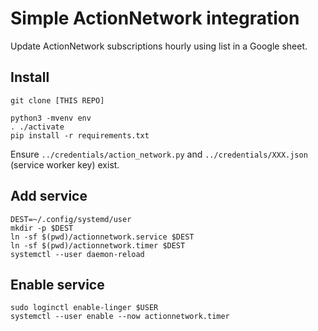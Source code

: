# Simple ActionNetwork integration

Update ActionNetwork subscriptions hourly using list in a Google sheet.

## Install

    git clone [THIS REPO]

    python3 -mvenv env
    . ./activate
    pip install -r requirements.txt

Ensure `../credentials/action_network.py` and `../credentials/XXX.json` (service worker key) exist.

## Add service

    DEST=~/.config/systemd/user
    mkdir -p $DEST
    ln -sf $(pwd)/actionnetwork.service $DEST
    ln -sf $(pwd)/actionnetwork.timer $DEST
    systemctl --user daemon-reload

## Enable service

    sudo loginctl enable-linger $USER
    systemctl --user enable --now actionnetwork.timer
